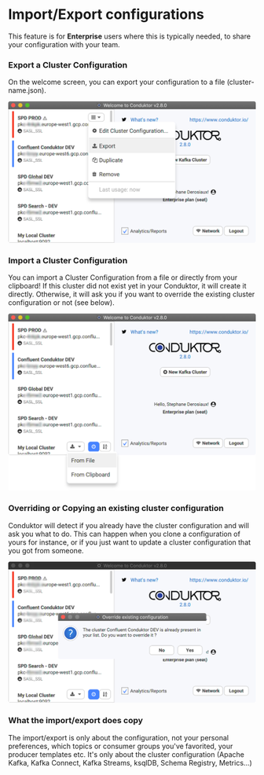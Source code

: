 # Import/Export configurations

This feature is for **Enterprise** users where this is typically needed, to share your configuration with your team.

### Export a Cluster Configuration

On the welcome screen, you can export your configuration to a file \(cluster-name.json\).

![](../../.gitbook/assets/1-export.png)

### Import a Cluster Configuration

You can import a Cluster Configuration from a file or directly from your clipboard! If this cluster did not exist yet in your Conduktor, it will create it directly. Otherwise, it will ask you if you want to override the existing cluster configuration or not \(see below\).

![](../../.gitbook/assets/2-import.png)

### Overriding or Copying an existing cluster configuration

Conduktor will detect if you already have the cluster configuration and will ask you what to do. This can happen when you clone a configuration of yours for instance, or if you just want to update a cluster configuration that you got from someone.

![](../../.gitbook/assets/3-override.png)

### What the import/export does copy

The import/export is only about the configuration, not your personal preferences, which topics or consumer groups you've favorited, your producer templates etc. It's only about the cluster configuration \(Apache Kafka, Kafka Connect, Kafka Streams, ksqlDB, Schema Registry, Metrics...\)







